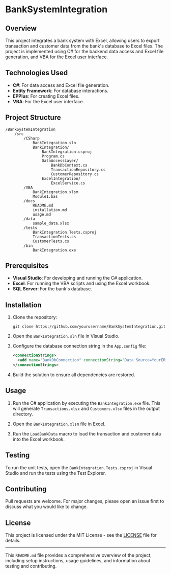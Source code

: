 # BankSystemIntegration

## Overview

This project integrates a bank system with Excel, allowing users to export transaction and customer data from the bank's database to Excel files. The project is implemented using C# for the backend data access and Excel file generation, and VBA for the Excel user interface.

## Technologies Used

- **C#**: For data access and Excel file generation.
- **Entity Framework**: For database interactions.
- **EPPlus**: For creating Excel files.
- **VBA**: For the Excel user interface.

## Project Structure

```
/BankSystemIntegration
    /src
        /CSharp
            BankIntegration.sln
            BankIntegration/
                BankIntegration.csproj
                Program.cs
                DataAccessLayer/
                    BankDbContext.cs
                    TransactionRepository.cs
                    CustomerRepository.cs
                ExcelIntegration/
                    ExcelService.cs
        /VBA
            BankIntegration.xlsm
            Module1.bas
        /docs
            README.md
            installation.md
            usage.md
        /data
            sample_data.xlsx
        /tests
            BankIntegration.Tests.csproj
            TransactionTests.cs
            CustomerTests.cs
        /bin
            BankIntegration.exe
```

## Prerequisites

- **Visual Studio**: For developing and running the C# application.
- **Excel**: For running the VBA scripts and using the Excel workbook.
- **SQL Server**: For the bank's database.

## Installation

1. Clone the repository:
   ```
   git clone https://github.com/yourusername/BankSystemIntegration.git
   ```

2. Open the `BankIntegration.sln` file in Visual Studio.

3. Configure the database connection string in the `App.config` file:
   ```xml
   <connectionStrings>
     <add name="BankDbConnection" connectionString="Data Source=YourERPServer;Initial Catalog=YourERPDatabase;Integrated Security=True" providerName="System.Data.SqlClient" />
   </connectionStrings>
   ```

4. Build the solution to ensure all dependencies are restored.

## Usage

1. Run the C# application by executing the `BankIntegration.exe` file. This will generate `Transactions.xlsx` and `Customers.xlsx` files in the output directory.

2. Open the `BankIntegration.xlsm` file in Excel.

3. Run the `LoadBankData` macro to load the transaction and customer data into the Excel workbook.

## Testing

To run the unit tests, open the `BankIntegration.Tests.csproj` in Visual Studio and run the tests using the Test Explorer.

## Contributing

Pull requests are welcome. For major changes, please open an issue first to discuss what you would like to change.

## License

This project is licensed under the MIT License - see the [LICENSE](LICENSE) file for details.

---

This `README.md` file provides a comprehensive overview of the project, including setup instructions, usage guidelines, and information about testing and contributing.
